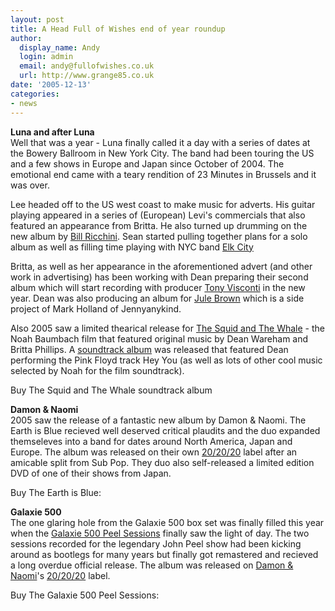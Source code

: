 ```yaml
---
layout: post
title: A Head Full of Wishes end of year roundup
author:
  display_name: Andy
  login: admin
  email: andy@fullofwishes.co.uk
  url: http://www.grange85.co.uk
date: '2005-12-13'
categories:
- news
---
```

**Luna and after Luna**  
Well that was a year - Luna finally called it a day with a series of dates at
the Bowery Ballroom in New York City. The band had been touring the US and a
few shows in Europe and Japan since October of 2004. The emotional end came
with a teary rendition of 23 Minutes in Brussels and it was over.

Lee headed off to the US west coast to make music for adverts. His guitar
playing appeared in a series of (European) Levi's commercials that also
featured an appearance from Britta. He also turned up drumming on the new
album by [Bill Ricchini](https://web.archive.org/web/20051213+/http://www.billricchini.com/). Sean started pulling
together plans for a solo album as well as filling time playing with NYC band
[Elk City](https://web.archive.org/web/20051213+/http://www.elkcity.net/)

Britta, as well as her appearance in the aforementioned advert (and other work
in advertising) has been working with Dean preparing their second album which
will start recording with producer [Tony
Visconti](https://web.archive.org/web/20051213+/http://www.tonyvisconti.com/) in the new year. Dean was also
producing an album for [Jule Brown](https://web.archive.org/web/20051213+/http://www.myspace.com/julebrown) which is
a side project of Mark Holland of Jennyanykind.

Also 2005 saw a limited thearical release for [The Squid and The
Whale](http://www.imdb.com/title/tt0367089/combined) \- the Noah Baumbach film
that featured original music by Dean Wareham and Britta Phillips. A
[soundtrack
album](http://www.amazon.com/exec/obidos/ASIN/B000AP2ZP8/aheadfullofwi-20) was
released that featured Dean performing the Pink Floyd track Hey You (as well
as lots of other cool music selected by Noah for the film soundtrack).

Buy The Squid and The Whale soundtrack album  

**Damon & Naomi**  
2005 saw the release of a fantastic new album by Damon & Naomi. The Earth is
Blue recieved well deserved critical plaudits and the duo expanded themseleves
into a band for dates around North America, Japan and Europe. The album was
released on their own [20/20/20](http://www.20-20-20.com/) label after an
amicable split from Sub Pop. They duo also self-released a limited edition DVD
of one of their shows from Japan.

Buy The Earth is Blue:  

**Galaxie 500**  
The one glaring hole from the Galaxie 500 box set was finally filled this year
when the [Galaxie 500 Peel
Sessions](http://www.amazon.com/exec/obidos/ASIN/B000BOH93Q/aheadfullofwi-20)
finally saw the light of day. The two sessions recorded for the legendary John
Peel show had been kicking around as bootlegs for many years but finally got
remastered and recieved a long overdue official release. The album was
released on [Damon & Naomi](https://web.archive.org/web/20051213+/http://www.damonandnaomi.com)'s
[20/20/20](http://www.20-20-20.com/) label.

Buy The Galaxie 500 Peel Sessions:  

